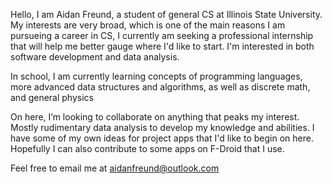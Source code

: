 Hello, I am Aidan Freund, a student of general CS at Illinois State University.
My interests are very broad, which is one of the main reasons I am pursueing a career in CS, 
I currently am seeking a professional internship that will help me better gauge where I'd like to start.
I'm interested in both software development and data analysis.

In school, I am currently learning concepts of programming languages, more advanced data structures and algorithms, as well as discrete math, and general physics

On here, I’m looking to collaborate on anything that peaks my interest.  Mostly rudimentary data analysis to develop my knowledge and abilities. 
I have some of my own ideas for project apps that I'd like to begin on here. Hopefully I can also contribute to some apps on F-Droid that I use.

Feel free to email me at aidanfreund@outlook.com

<!---
aidanfreund/aidanfreund is a ✨ special ✨ repository because its `README.md` (this file) appears on your GitHub profile.
You can click the Preview link to take a look at your changes.
--->
